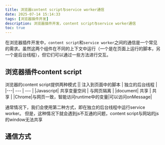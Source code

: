 ```yaml
---
title: 浏览器content script与service worker通信
date: 2025-07-14 15:14:33
tags: [浏览器插件开发]
description: 浏览器插件开发，content script与service worker通信
toc: true
---
```


在浏览器插件开发中，`content script`和`service worker`之间的通信是一个常见的需求。虽然这两个组件在不同的上下文中运行（一个是在页面上运行的脚本，另一个是后台线程），但它们可以通过一些方法进行交互。

## 浏览器插件content script

浏览器的content script提供两种模式
|| 注入到页面中的脚本 | 独立的后台线程 |
|---| --- | --- |
|Javascript| 共享变量空间  | 与网页隔离 |
|document| 共享  | 共享 |
|Chrome|与网页一致，智能访问runtime中的变量|可以访问onMessage|

  通常情况下，我们会使用第二种方式，即在独立的后台线程中运行service worker。
  但是，这种情况下就会遇到js不互通的问题，content script与网站的js的window无法共享

## 通信方式